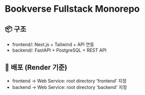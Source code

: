 # Bookverse Fullstack Monorepo

## 📦 구조
- frontend/: Next.js + Tailwind + API 연동
- backend/: FastAPI + PostgreSQL + REST API

## 🧪 배포 (Render 기준)
- frontend → Web Service: root directory 'frontend' 지정
- backend → Web Service: root directory 'backend' 지정